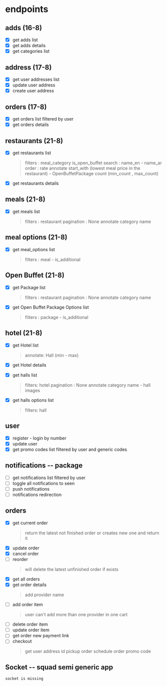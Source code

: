 # endpoints

## adds  (16-8)

* [X] get adds list
* [X] get adds details
* [X] get categories list

## address (17-8)

* [X] get user addresses list
* [X] update user address
* [X] create user address

## orders (17-8)

* [X] get orders list filtered by user
* [X] get orders details

## restaurants (21-8)

* [X] get restaurants list
  > filters : meal_category is_open_buffet
  > search : name_en - name_ar
  > order : rate
  > annotate start_with (lowest meal price in the restaurant) - OpenBuffetPackage count (min_count , max_count)

* [X] get restaurants details

## meals  (21-8)

* [X] get meals list
  > filters : restaurant
  > pagination : None
  > annotate category name

## meal options  (21-8)

* [X] get meal_options list
  > filters : meal - is_additional

## Open Buffet  (21-8)

* [X] get Package list
  > filters : restaurant
  > pagination : None
  > annotate category name

* [X] get Open Buffet Package Options list
  > filters : package - is_additional

## hotel   (21-8)

* [X] get Hotel list
  > annotate: Hall (min - max)
  
* [X] get Hotel details
* [X] get halls list
  > filters: hotel
  > pagination : None
  > annotate category name  - hall images

* [X] get halls options list
  > filters: hall

## user

* [X] register - login  by number
* [X] update user
* [X] get promo codes list filtered by user and generic codes

## notifications -- package

* [ ] get notifications list filtered by user
* [ ] toggle all notifications to seen
* [ ] push notifications
* [ ] notifications redirection

## orders

* [X] get current order
  > return the latest not finished order or creates new one and return it
* [x] update order
* [x] cancel order
* [ ] reorder
  > will delete the latest unfinished order if exists
* [x] get all orders
* [x] get order details
  > add provider name
* [ ] add order item
  > user can't add more than one provider in one cart
* [ ] delete order item
* [ ] update order item
* [ ] get order new payment link
* [ ] checkout
  > get user address id
  > pickup order
  > schedule order
  > promo code

## Socket -- squad semi generic app
    socket is missing
